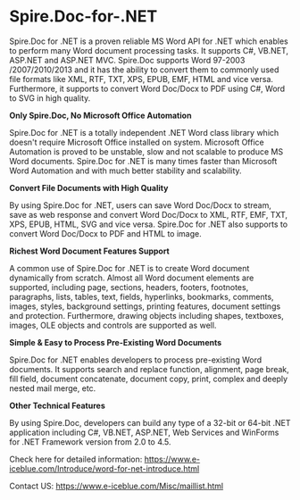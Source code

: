 Spire.Doc-for-.NET
=======================

Spire.Doc for .NET is a proven reliable MS Word API for .NET which enables to perform many Word document processing tasks. It supports C#, VB.NET, ASP.NET and ASP.NET MVC. Spire.Doc supports Word 97-2003 /2007/2010/2013 and it has the ability to convert them to commonly used file formats like XML, RTF, TXT, XPS, EPUB, EMF, HTML and vice versa. Furthermore, it supports to convert Word Doc/Docx to PDF using C#, Word to SVG in high quality.

<b>Only Spire.Doc, No Microsoft Office Automation</b>

Spire.Doc for .NET is a totally independent .NET Word class library which doesn't require Microsoft Office installed on system. Microsoft Office Automation is proved to be unstable, slow and not scalable to produce MS Word documents. Spire.Doc for .NET is many times faster than Microsoft Word Automation and with much better stability and scalability.

<b>Convert File Documents with High Quality</b>

By using Spire.Doc for .NET, users can save Word Doc/Docx to stream, save as web response and convert Word Doc/Docx to XML, RTF, EMF, TXT, XPS, EPUB, HTML, SVG and vice versa. Spire.Doc for .NET also supports to convert Word Doc/Docx to PDF and HTML to image.

<b>Richest Word Document Features Support</b>

A common use of Spire.Doc for .NET is to create Word document dynamically from scratch. Almost all Word document elements are supported, including page, sections, headers, footers, footnotes, paragraphs, lists, tables, text, fields, hyperlinks, bookmarks, comments, images, styles, background settings, printing features, document settings and protection. Furthermore, drawing objects including shapes, textboxes, images, OLE objects and controls are supported as well.

<b>Simple & Easy to Process Pre-Existing Word Documents</b>

Spire.Doc for .NET enables developers to process pre-existing Word documents. It supports search and replace function, alignment, page break, fill field, document concatenate, document copy, print, complex and deeply nested mail merge, etc.

<b>Other Technical Features</b>
  
By using Spire.Doc, developers can build any type of a 32-bit or 64-bit .NET application including C#, VB.NET, ASP.NET, Web Services and WinForms for .NET Framework version from 2.0 to 4.5.


Check here for detailed information:
https://www.e-iceblue.com/Introduce/word-for-net-introduce.html

Contact US:
https://www.e-iceblue.com/Misc/maillist.html
